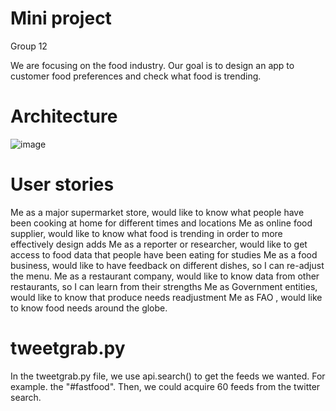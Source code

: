 # Mini project
Group 12

We are focusing on the food industry. Our goal is to design an app to customer food preferences and check what food is trending.
# Architecture
![image](https://github.com/yanjh95/F19_EC601_t12_mini1/blob/master/architecture.jpg)
# User stories
Me as a major supermarket store, would like to know what people have been cooking at home for different times and locations 
Me as online food supplier, would like to know what food is trending in order to more effectively design adds
Me as a reporter or researcher, would like to get access to food data that people have been eating for studies
Me as a food business, would like to have feedback on different dishes, so I can re-adjust the menu.
Me as a restaurant company, would like to know data from other restaurants, so I can learn from their strengths
Me as Government entities, would like to know that produce needs readjustment
Me as FAO , would like to know food needs around the globe.
# tweetgrab.py
In the tweetgrab.py file, we use api.search() to get the feeds we wanted. For example. the "#fastfood". Then, we could acquire 60 feeds from the twitter search.
